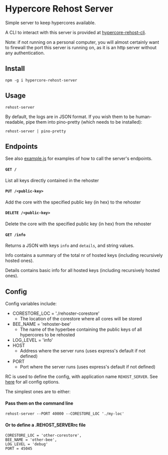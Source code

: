 # Hypercore Rehost Server

Simple server to keep hypercores available.

A CLI to interact with this server is provided at [hypercore-rehost-cli](https://gitlab.com/HDegroote/hypercore-rehost-cli).

Note: if not running on a personal computer, you will almost certainly want to firewall the port this server is running on, as it is an http server without any authentication.

## Install

`npm -g i hypercore-rehost-server`

## Usage

`rehost-server`

By default, the logs are in JSON format.
If you wish them to be human-readable, pipe them into pino-pretty (which needs to be installed):

`rehost-server | pino-pretty`

## Endpoints

See also [example.js](example.js) for examples of how to call the server's endpoints.

#### `GET /`
List all keys directly contained in the rehoster

#### `PUT /<public-key>`
Add the core with the specified public key (in hex) to the rehoster

#### `DELETE /<public-key>`
Delete the core with the specified public key (in hex) from the rehoster

#### `GET /info`
Returns a JSON with keys `info` and `details`, and string values.

Info contains a summary of the total nr of hosted keys (including recursively hosted ones).

Details contains basic info for all hosted keys (including recursively hosted ones).

## Config

Config variables include:
- CORESTORE_LOC = './rehoster-corestore'
   - The location of the corestore where all cores will be stored
- BEE_NAME = 'rehoster-bee'
   - The name of the hyperbee containing the public keys of all hypercores to be rehosted
- LOG_LEVEL = 'info'
- HOST
  - Address where the server runs (uses express's default if not defined)
- PORT
  - Port where the server runs (uses express's default if not defined)

RC is used to define the config, with application name `REHOST_SERVER`. See [here](https://www.npmjs.com/package/rc) for all config options.

The simplest ones are to either:

#### Pass them on the command line
`rehost-server --PORT 40000 --CORESTORE_LOC './my-loc'`

#### Or to define a .REHOST_SERVERrc file
```
CORESTORE_LOC = 'other-corestore',
BEE_NAME = 'other-bee',
LOG_LEVEL = 'debug'
PORT = 45045
```
